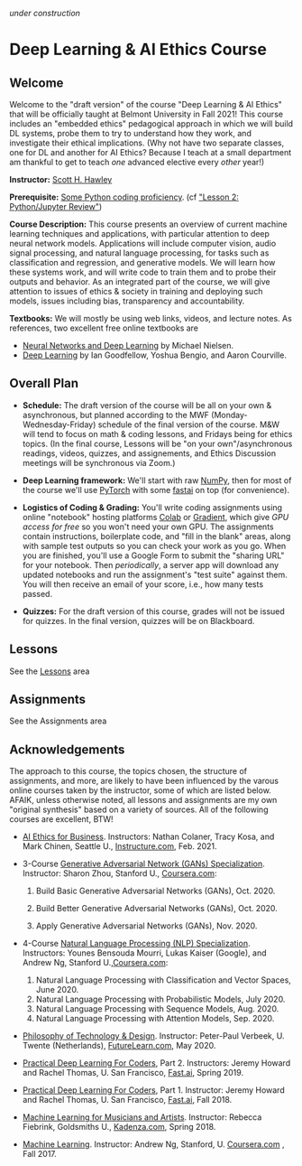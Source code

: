 *under construction* 

# Deep Learning & AI Ethics Course


## Welcome 

Welcome to the "draft version" of the course "Deep Learning &amp; AI Ethics" that will be officially taught at Belmont University in Fall 2021!  This course includes an "embedded ethics" pedagogical approach in which we will build DL systems, probe them to try to understand how they work, and investigate their ethical implications.  (Why not have two separate classes, one for DL and another for AI Ethics?  Because I teach at a small department am thankful to get to teach *one* advanced elective every *other* year!) 

**Instructor:** [Scott H. Hawley](https://hedges.belmont.edu/~shawley) 

**Prerequisite:** [Some Python coding proficiency](https://www.learnpython.org/). (cf ["Lesson 2: Python/Jupyter Review"](https://github.com/drscotthawley/DLAIE/blob/main/Lessons/2_PythonReview.ipynb))

**Course Description:**  This course presents an overview of current machine learning techniques and applications, with particular attention to deep neural network models. Applications will include computer vision, audio signal processing, and natural language processing, for tasks such as classification and regression, and generative models. We will learn how these systems work, and will write code to train them and to probe their outputs and behavior. As an integrated part of the course, we will give attention to issues of ethics & society in training and deploying such models, issues including bias, transparency and accountability. 

**Textbooks:** We will mostly be using web links, videos, and lecture notes. As references, two excellent free online textbooks are

* [Neural Networks and Deep Learning](http://deeplearningandneuralnetworks.com/) by Michael Nielsen.
* [Deep Learning](https://www.deeplearningbook.org/) by Ian Goodfellow, Yoshua Bengio, and Aaron Courville.



## Overall Plan

* **Schedule:** The draft version of the course will be all on your own & asynchronous, but planned according to the MWF (Monday-Wednesday-Friday) schedule of the final version of the course.  M&W will tend to focus on math & coding lessons, and Fridays being for ethics topics.  (In the final course, Lessons will be "on your own"/asynchronous readings, videos, quizzes, and assignements, and Ethics Discussion meetings will be synchronous via Zoom.)  

* **Deep Learning framework:** We'll start with raw [NumPy](https://numpy.org/), then for most of the course we'll use [PyTorch](https://pytorch.org/) with some [fastai](https://github.com/fastai/fastai) on top (for convenience). 
* **Logistics of Coding & Grading:** You'll write coding assignments using online "notebook" hosting platforms [Colab](https://colab.research.google.com) or [Gradient](https://gradient.paperspace.com/), which give *GPU access for free* so you won't need your own GPU. The assignments contain instructions, boilerplate code, and "fill in the blank" areas, along with sample test outputs so you can check your work as you go. When you are finished, you'll use a Google Form to submit the "sharing URL" for your notebook. Then *periodically*, a server app will download any updated notebooks and run the assignment's "test suite" against them. You will then receive an email of your score, i.e., how many tests passed.
* **Quizzes:** For the draft version of this course, grades will not be issued for quizzes. In the final version, quizzes will be on Blackboard. 



## Lessons

See the [Lessons](Lessons/) area



## Assignments

See the Assignments area

## 

## Acknowledgements

The approach to this course, the topics chosen, the structure of assignments, and more, are likely to have been influenced by the varous online courses taken by the instructor, some of which are listed below. AFAIK, unless otherwise noted, all lessons and assignments are my own "original synthesis" based on a variety of sources. All of the following courses are excellent, BTW! 

- [AI Ethics for Business](https://seattleupce.catalog.instructure.com/browse/iett/courses/ai-ethics-for-business). Instructors: Nathan Colaner, Tracy Kosa, and Mark Chinen, Seattle U., [Instructure.com](http://instructure.com/), Feb. 2021.

- 3-Course [Generative Adversarial Network (GANs) Specialization](https://www.coursera.org/specializations/generative-adversarial-networks-gans).  Instructor: Sharon Zhou, Stanford U., [Coursera.com](http://coursera.com/):

  1. Build Basic Generative Adversarial Networks (GANs), Oct. 2020.

  2. Build Better Generative Adversarial Networks (GANs), Oct. 2020.

  3. Apply Generative Adversarial Networks (GANs), Nov. 2020.

- 4-Course [Natural Language Processing (NLP) Specialization](https://www.coursera.org/specializations/natural-language-processing). Instructors: Younes Bensouda Mourri, Lukas Kaiser (Google), and Andrew Ng, Stanford U.,[Coursera.com](http://coursera.com/):

  1. Natural Language Processing with Classification and Vector Spaces, June 2020.
  2. Natural Language Processing with Probabilistic Models, July 2020.
  3. Natural Language Processing with Sequence Models, Aug. 2020.
  4. Natural Language Processing with Attention Models, Sep. 2020.

- [Philosophy of Technology & Design](https://www.futurelearn.com/courses/philosophy-of-technology). Instructor: Peter-Paul Verbeek, U. Twente (Netherlands), [FutureLearn.com](http://futurelearn.com/), May 2020.

- [Practical Deep Learning For Coders](https://course.fast.ai/), Part 2. Instructors: Jeremy Howard and Rachel Thomas, U. San Francisco, [Fast.ai](http://fast.ai/), Spring 2019.

- [Practical Deep Learning For Coders](https://course.fast.ai/), Part 1.  Instructor: Jeremy Howard and Rachel Thomas, U. San Francisco, [Fast.ai](http://fast.ai/), Fall 2018.

- [Machine Learning for Musicians and Artists](https://www.kadenze.com/courses/machine-learning-for-musicians-and-artists/info). Instructor: Rebecca Fiebrink, Goldsmiths U., [Kadenza.com](http://kadenza.com/), Spring 2018.

- [Machine Learning](https://www.coursera.org/learn/machine-learning). Instructor: Andrew Ng, Stanford, U. [Coursera.com](http://coursera.com/) , Fall 2017.
